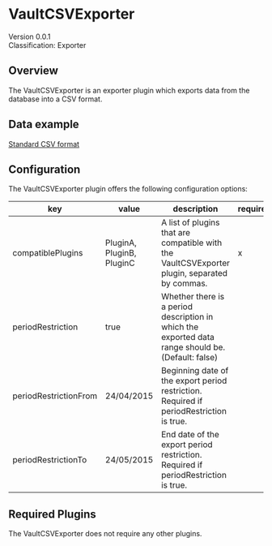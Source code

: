 # VaultCSVExporter
Version 0.0.1  
Classification: Exporter

Overview
-----
The VaultCSVExporter is an exporter plugin which exports data from the database into a CSV format.

Data example
-----

[Standard CSV format](https://en.wikipedia.org/wiki/Comma-separated_values)

Configuration
-----
The VaultCSVExporter plugin offers the following configuration options:

| key  | value | description | required |
| ------------- | ------------- |  ------------- | ------------- |
| compatiblePlugins | PluginA, PluginB, PluginC | A list of plugins that are compatible with the VaultCSVExporter plugin, separated by commas. | x
| periodRestriction | true | Whether there is a period description in which the exported data range should be. (Default: false) | 
| periodRestrictionFrom | 24/04/2015 | Beginning date of the export period restriction. Required if periodRestriction is true. | 
| periodRestrictionTo | 24/05/2015 | End date of the export period restriction. Required if periodRestriction is true. | 

Required Plugins
-----
The VaultCSVExporter does not require any other plugins.


 
